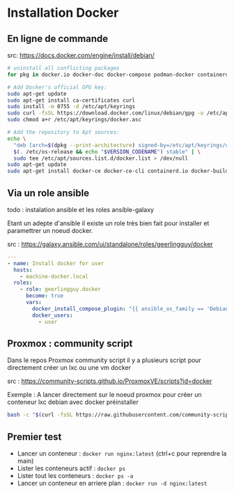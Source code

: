 # Installation Docker

## En ligne de commande

src: <https://docs.docker.com/engine/install/debian/>

```bash
# uninstall all conflicting packages
for pkg in docker.io docker-doc docker-compose podman-docker containerd runc; do sudo apt-get remove $pkg; done

# Add Docker's official GPG key:
sudo apt-get update
sudo apt-get install ca-certificates curl
sudo install -m 0755 -d /etc/apt/keyrings
sudo curl -fsSL https://download.docker.com/linux/debian/gpg -o /etc/apt/keyrings/docker.asc
sudo chmod a+r /etc/apt/keyrings/docker.asc

# Add the repository to Apt sources:
echo \
  "deb [arch=$(dpkg --print-architecture) signed-by=/etc/apt/keyrings/docker.asc] https://download.docker.com/linux/debian \
  $(. /etc/os-release && echo "$VERSION_CODENAME") stable" | \
  sudo tee /etc/apt/sources.list.d/docker.list > /dev/null
sudo apt-get update
sudo apt-get install docker-ce docker-ce-cli containerd.io docker-buildx-plugin docker-compose-plugin
```

## Via un role ansible

todo : instalation ansible et les roles ansible-galaxy

Etant un adepte d'ansible il existe un role très bien fait pour installer et paramettrer un noeud docker.

src : <https://galaxy.ansible.com/ui/standalone/roles/geerlingguy/docker>

```yml
---
- name: Install docker for user
  hosts:
    - machine-docker.local
  roles:
    - role: geerlingguy.docker
      become: true
      vars:
        docker_install_compose_plugin: "{{ ansible_os_family == 'Debian' }}"
        docker_users:
          - user

```

## Proxmox : community script

Dans le repos Proxmox community script il y a plusieurs script pour directement créer un lxc ou une vm docker

src : <https://community-scripts.github.io/ProxmoxVE/scripts?id=docker>

Exemple : A lancer directement sur le noeud proxmox pour créer un conteneur lxc debian avec docker préinstaller

```bash
bash -c "$(curl -fsSL https://raw.githubusercontent.com/community-scripts/ProxmoxVE/main/ct/docker.sh)"
```

## Premier test

- Lancer un conteneur : ``docker run nginx:latest`` (ctrl+c pour reprendre la main)
- Lister les conteneurs actif : ``docker ps``
- Lister tout les conteneurs : ``docker ps -a``
- Lancer un conteneur en arriere plan : ``docker run -d nginx:latest``
